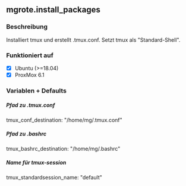 ## mgrote.install_packages

### Beschreibung
Installiert tmux und erstellt .tmux.conf.
Setzt tmux als "Standard-Shell".

### Funktioniert auf
- [x] Ubuntu (>=18.04)
- [x] ProxMox 6.1

### Variablen + Defaults
##### Pfad zu .tmux.conf
  tmux_conf_destination: "/home/mg/.tmux.conf"
##### Pfad zu .bashrc
  tmux_bashrc_destination: "/home/mg/.bashrc"
##### Name für tmux-session
  tmux_standardsession_name: "default"

